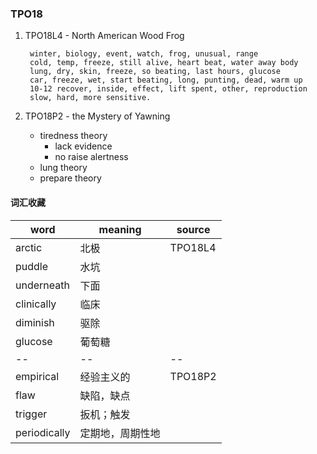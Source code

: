 
### TPO18

1. TPO18L4 - North American Wood Frog

        winter, biology, event, watch, frog, unusual, range
        cold, temp, freeze, still alive, heart beat, water away body
        lung, dry, skin, freeze, so beating, last hours, glucose
        car, freeze, wet, start beating, long, punting, dead, warm up
        10-12 recover, inside, effect, lift spent, other, reproduction
        slow, hard, more sensitive.


2. TPO18P2 - the Mystery of Yawning
    - tiredness theory
        - lack evidence
        - no raise alertness
    - lung theory
    - prepare theory

#### 词汇收藏
word|meaning|source
--|--|--
arctic|北极|TPO18L4
puddle|水坑
underneath|下面
clinically|临床
diminish|驱除
glucose|葡萄糖
--|--|--
empirical|经验主义的|TPO18P2
flaw|缺陷，缺点
trigger|扳机；触发
periodically|定期地，周期性地
